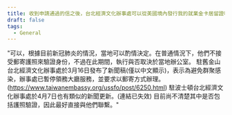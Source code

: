```yaml
---
title: 收到申請通過的信之後，台北經濟文化辦事處可以從美國境內發行我的就業金卡居留證嗎？我可以用郵寄取代親自送件？
draft: false
tags:
  - General
---
```

"可以，根據目前新冠肺炎的情況，當地可以酌情決定。在普通情況下，他們不接受郵寄護照來驗證身份，不過在此期間，執行與否取決於當地辦公室。
駐舊金山台北經濟文化辦事處於3月16日發布了新聞稿(僅以中文顯示)，表示為避免群聚感染，辦事處已暫停領務大廳服務，並要求以郵寄方式辦理。(https://www.taiwanembassy.org/ussfo/post/6250.html)
駐波士頓台北經濟文化辦事處於4月7日也有類似的新聞更新。(連結已失效)
目前尚不清楚其中是否包括護照驗證，因此最好直接與他們聯繫。"